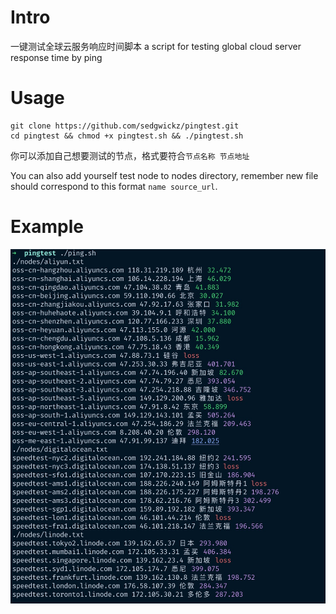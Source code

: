 # Intro

一键测试全球云服务响应时间脚本
a script for testing global cloud server response time by ping

# Usage

```
git clone https://github.com/sedgwickz/pingtest.git
cd pingtest && chmod +x pingtest.sh && ./pingtest.sh

```
你可以添加自己想要测试的节点，格式要符合`节点名称 节点地址`

You can also add yourself test node to nodes directory, remember new file should correspond to this format `name source_url`.

# Example

![](example.jpg)
